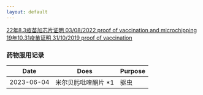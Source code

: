 ```yaml
---
layout: default
---
```


[22年8.3疫苗加芯片证明 03/08/2022 proof of vaccination and microchipping](../pics/vacc2.jpg) <br>
[19年10.31疫苗证明 31/10/2019 proof of vaccination](../pics/vacc1.jpg) <br>

### 药物服用记录
| Date      | Does    | Purpose  |
|-----------|---------|----------|
| 2023-06-04| 米尔贝肟吡喹酮片 *1    | 驱虫    |

